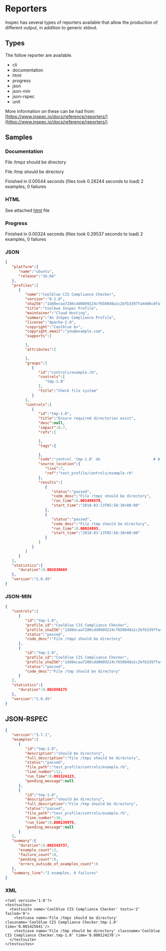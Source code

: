 # Reporters
Inspec has several types of reporters available that allow the production of different output, in addition to generic stdout.

## Types
The follow reporter are available.

* cli
* documentation
* html
* progress
* json
* json-min
* json-rspec
* unit


More information on these can be had from:  [https://www.inspec.io/docs/reference/reporters/](https://www.inspec.io/docs/reference/reporters/)

## Samples

### Documentation
File /tmpz
  should be directory

File /tmp
  should be directory

Finished in 0.00544 seconds (files took 0.28244 seconds to load)
2 examples, 0 failures

### HTML
See attached [html](./html_report.html) file

### Progress
Finished in 0.00324 seconds (files took 0.29537 seconds to load)
2 examples, 0 failures

### JSON
```json
{  
   "platform":{  
      "name":"ubuntu",
      "release":"16.04"
   },
   "profiles":[  
      {  
         "name":"Coolblue CIS Compliance Checker",
         "version":"0.1.0",
         "sha256":"1dd8ecaa7280cdd0609224cf650848a1c2bfb3397fa4406c0faf0bd450ddae6f",
         "title":"Coolbue Inspec Profile",
         "maintainer":"Cloud Hosting",
         "summary":"An InSpec Compliance Profile",
         "license":"Apache-2.0",
         "copyright":"Coolblue bv",
         "copyright_email":"you@example.com",
         "supports":[  

         ],
         "attributes":[  

         ],
         "groups":[  
            {  
               "id":"controls/example.rb",
               "controls":[  
                  "tmp-1.0"
               ],
               "title":"Check file system"
            }
         ],
         "controls":[  
            {  
               "id":"tmp-1.0",
               "title":"Ensure required directories exist",
               "desc":null,
               "impact":0.7,
               "refs":[  

               ],
               "tags":{  

               },
               "code":"control 'tmp-1.0' do                        # A unique ID for this control\n  impact 0.7                                # The criticality, if this control fails.\n  title 'Ensure required directories exist' # A human-readable title\n  \n  describe file('/tmpz') do                  # The actual test\n    it { should be_directory }\n  end\n\ndescribe file('/tmp') do                  # The actual test\n    it { should be_directory }\n  end\n\nend\n",
               "source_location":{  
                  "line":7,
                  "ref":"test_profile/controls/example.rb"
               },
               "results":[  
                  {  
                     "status":"passed",
                     "code_desc":"File /tmpz should be directory",
                     "run_time":0.001498578,
                     "start_time":"2018-03-13T05:58:38+00:00"
                  },
                  {  
                     "status":"passed",
                     "code_desc":"File /tmp should be directory",
                     "run_time":0.00024893,
                     "start_time":"2018-03-13T05:58:38+00:00"
                  }
               ]
            }
         ]
      }
   ],
   "statistics":{  
      "duration":0.002830669
   },
   "version":"2.0.45"
}
```

### JSON-MIN
```json
{  
   "controls":[  
      {  
         "id":"tmp-1.0",
         "profile_id":"Coolblue CIS Compliance Checker",
         "profile_sha256":"1dd8ecaa7280cdd0609224cf650848a1c2bfb3397fa4406c0faf0bd450ddae6f",
         "status":"passed",
         "code_desc":"File /tmpz should be directory"
      },
      {  
         "id":"tmp-1.0",
         "profile_id":"Coolblue CIS Compliance Checker",
         "profile_sha256":"1dd8ecaa7280cdd0609224cf650848a1c2bfb3397fa4406c0faf0bd450ddae6f",
         "status":"passed",
         "code_desc":"File /tmp should be directory"
      }
   ],
   "statistics":{  
      "duration":0.002890175
   },
   "version":"2.0.45"
}
```

## JSON-RSPEC
```JSON
{  
   "version":"3.7.1",
   "examples":[  
      {  
         "id":"tmp-1.0",
         "description":"should be directory",
         "full_description":"File /tmpz should be directory",
         "status":"passed",
         "file_path":"test_profile/controls/example.rb",
         "line_number":12,
         "run_time":0.001524123,
         "pending_message":null
      },
      {  
         "id":"tmp-1.0",
         "description":"should be directory",
         "full_description":"File /tmp should be directory",
         "status":"passed",
         "file_path":"test_profile/controls/example.rb",
         "line_number":16,
         "run_time":0.000139975,
         "pending_message":null
      }
   ],
   "summary":{  
      "duration":0.002543737,
      "example_count":2,
      "failure_count":0,
      "pending_count":0,
      "errors_outside_of_examples_count":0
   },
   "summary_line":"2 examples, 0 failures"
}
```

### XML
```
<?xml version='1.0'?>
<testsuites>
  <testsuite name='Coolblue CIS Compliance Checker' tests='2' failed='0'>
    <testcase name='File /tmpz should be directory' classname='Coolblue CIS Compliance Checker.tmp-1.0' time='0.001425641'/>
    <testcase name='File /tmp should be directory' classname='Coolblue CIS Compliance Checker.tmp-1.0' time='0.000124278'/>
  </testsuite>
</testsuites>
```